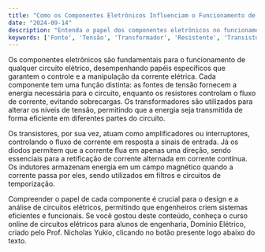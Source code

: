 ```yaml
---
title: "Como os Componentes Eletrônicos Influenciam o Funcionamento de um Circuito Elétrico?"
date: "2024-09-14"
description: "Entenda o papel dos componentes eletrônicos no funcionamento de circuitos elétricos em engenharia."
keywords: ['Fonte', 'Tensão', 'Transformador', 'Resistente', 'Transistor', 'Diodo', 'Indutor']
---
```


Os componentes eletrônicos são fundamentais para o funcionamento de qualquer circuito elétrico, desempenhando papéis específicos que garantem o controle e a manipulação da corrente elétrica. Cada componente tem uma função distinta: as fontes de tensão fornecem a energia necessária para o circuito, enquanto os resistores controlam o fluxo de corrente, evitando sobrecargas. Os transformadores são utilizados para alterar os níveis de tensão, permitindo que a energia seja transmitida de forma eficiente em diferentes partes do circuito.

Os transistores, por sua vez, atuam como amplificadores ou interruptores, controlando o fluxo de corrente em resposta a sinais de entrada. Já os diodos permitem que a corrente flua em apenas uma direção, sendo essenciais para a retificação de corrente alternada em corrente contínua. Os indutores armazenam energia em um campo magnético quando a corrente passa por eles, sendo utilizados em filtros e circuitos de temporização.

Compreender o papel de cada componente é crucial para o design e a análise de circuitos elétricos, permitindo que engenheiros criem sistemas eficientes e funcionais. Se você gostou deste conteúdo, conheça o curso online de circuitos elétricos para alunos de engenharia, Domínio Elétrico, criado pelo Prof. Nicholas Yukio, clicando no botão presente logo abaixo do texto.